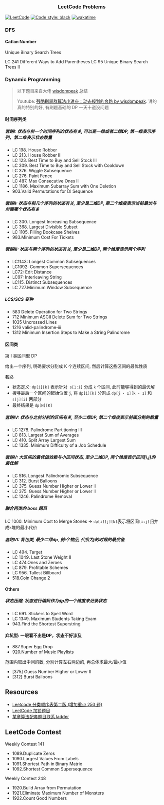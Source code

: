 <h3 align="center"><strong>LeetCode Problems</strong></h3>

[![LeetCode](https://img.shields.io/badge/LeetCode-000000?logo=LeetCode&logoColor=#d16c06)](https://leetcode.com/zna2/) [![Code style: black](https://img.shields.io/badge/code%20style-black-000000.svg)](https://github.com/psf/black) [![wakatime](https://wakatime.com/badge/user/4056df4b-427f-4e3a-81d2-24ad91299c3b/project/fdbd334e-eb72-4308-a78f-54aae631ba60.svg)](https://wakatime.com/badge/user/4056df4b-427f-4e3a-81d2-24ad91299c3b/project/fdbd334e-eb72-4308-a78f-54aae631ba60)

### DFS
#### Catlan Number

Unique Binary Search Trees


LC 241 Different Ways to Add Parentheses
LC 95 Unique Binary Search Trees II



### Dynamic Programming

> 以下题目来自大佬 [wisdompeak](https://github.com/wisdompeak) 总结
>
> Youtube: [残酷刷题群算法小讲座：动态规划的套路 by wisdompeak](https://www.youtube.com/watch?v=FLbqgyJ-70I&ab_channel=HuifengGuan). 讲的真的特别的好, 有刷题基础的 DP 一天十道没问题


#### 时间序列类

##### 套路I: 状态与前一个时间序列的状态有关, 可以是一维或者二维DP, 第一维表示序列，第二维表示状态数量

* LC 198. House Robber
* LC 213. House Robber II
* LC 123. Best Time to Buy and Sell Stock III
* LC 309. Best Time to Buy and Sell Stock with Cooldown
* LC 376. Wiggle Subsequence
* LC 276. Paint Fence
* LC 487. Max Consecutive Ones II
* LC 1186. Maximum Subarray Sum with One Deletion
* 903.Valid Permutations for DI Sequence


##### 套路II: 状态与前几个序列的状态有关, 至少是二维DP, 第二个维度表示当前最优与前面哪个状态有关

* LC 300. Longest Increasing Subsequence
* LC 368. Largest Divisible Subset
* LC 1105. Filling Bookcase Shelves
* 983.Minimum Cost For Tickets


##### 套路III: 状态与两个序列的状态有关, 至少是二维DP, 两个维度表示两个序列

* LC1143: Longest Common Subsequences
* LC1092: Common Supersequences
* LC72: Edit Distance
* LC97: Interleaving String
* LC115. Distinct Subsequences
* LC 727.Minimum Window Subsequence


##### LCS/SCS 变种

* 583 Delete Operation for Two Strings
* 712 Minimum ASCII Delete Sum for Two Strings
* 1035 Uncrossed Lines
* 1216 valid-palindrome-iii
* 1312 Minimum Insertion Steps to Make a String Palindrome


#### 区间类

第 I 类区间型 DP

给出一个序列, 明确要求分割成 K 个连续区间, 然后计算这些区间的最优性质

套路

- 状态定义: `dp[i][k]` 表示针对` s[1:i]` 分成 `k` 个区间, 此时能够得到的最优解
- 搜寻最后一个区间的起始位置 `j`, 将 `dp[i][k]` 分割成 `dp[j - 1][k - 1]` 和 `s[j][i]` 两部分
- 最终结果是 `dp[N][K]`

##### 套路IV: 状态与之前分割的区间有关, 至少二维DP, 第二个维度表示前面分割的数量

* LC 1278. Palindrome Partitioning III
* LC 813. Largest Sum of Averages
* LC 410. Split Array Largest Sum
* LC 1335. Minimum Difficulty of a Job Schedule

##### 套路V: 大区间的最优值依赖与小区间状态, 至少二维DP, 两个维度表示区间[i,j]的最优解

* LC 516. Longest Palindromic Subsequence
* LC 312. Burst Balloons
* LC 375. Guess Number Higher or Lower II
* LC 375. Guess Number Higher or Lower II
* LC 1246. Palindrome Removal

##### 融合两类的 boss 题目

LC 1000. Minimum Cost to Merge Stones -> `dp[i][j][k]`表示将区间`[i:j]`归并成`k`堆的最小代价

##### 套路VI: 背包类, 最少二维dp, 前i个物品, 代价为j的时候的最优值

* LC 494. Target
* LC 1049. Last Stone Weight II
* LC 474.Ones and Zeroes
* LC 879. Profitable Schemes
* LC 956. Tallest Billboard
* 518.Coin Change 2

#### Others
##### 状态压缩: 状态进行编码作为dp的一个维度来记录状态

* LC 691. Stickers to Spell Word
* LC 1349. Maximum Students Taking Exam
* 943.Find the Shortest Superstring

#### 弃坑型: 一眼看不出是DP，状态不好涉及

* 887.Super Egg Drop
* 920.Number of Music Playlists


范围内取出中间的数, 分别计算左右两边的, 再总体求最大/最小值

* [375] Guess Number Higher or Lower II
* [312] Burst Balloons

## Resources

- [Leetcode 分类顺序表第二版 (增加重点 250 题)](https://cspiration.com/leetcodeClassification)
- [LeetCode 加锁题目](https://leetcode.jp/problems.php)
- [某章算法配套题目联系 ladder](https://lc.jiuzhang.com/problem)


<!-- webstyle : https://github.com/riggraz/no-style-please -->

## LeetCode Contest

Weekly Contest 141

* 1089.Duplicate Zeros
* 1090.Largest Values From Labels
* 1091.Shortest Path in Binary Matrix
* 1092.Shortest Common Supersequence

Weekly Contest 248

* 1920.Build Array from Permutation
* 1921.Eliminate Maximum Number of Monsters
* 1922.Count Good Numbers
